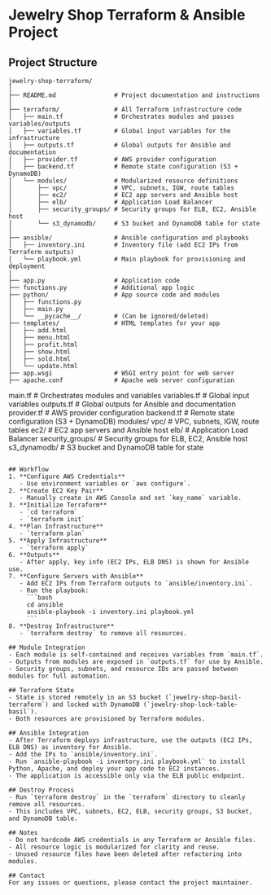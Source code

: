 # Jewelry Shop Terraform & Ansible Project


## Project Structure
```
jewelry-shop-terraform/
│
├── README.md                # Project documentation and instructions
│
├── terraform/               # All Terraform infrastructure code
│   ├── main.tf              # Orchestrates modules and passes variables/outputs
│   ├── variables.tf         # Global input variables for the infrastructure
│   ├── outputs.tf           # Global outputs for Ansible and documentation
│   ├── provider.tf          # AWS provider configuration
│   ├── backend.tf           # Remote state configuration (S3 + DynamoDB)
│   └── modules/             # Modularized resource definitions
│       ├── vpc/             # VPC, subnets, IGW, route tables
│       ├── ec2/             # EC2 app servers and Ansible host
│       ├── elb/             # Application Load Balancer
│       ├── security_groups/ # Security groups for ELB, EC2, Ansible host
│       └── s3_dynamodb/     # S3 bucket and DynamoDB table for state
│
├── ansible/                 # Ansible configuration and playbooks
│   ├── inventory.ini        # Inventory file (add EC2 IPs from Terraform outputs)
│   └── playbook.yml         # Main playbook for provisioning and deployment
│
├── app.py                   # Application code
├── functions.py             # Additional app logic
├── python/                  # App source code and modules
│   ├── functions.py
│   ├── main.py
│   └── __pycache__/         # (Can be ignored/deleted)
├── templates/               # HTML templates for your app
│   ├── add.html
│   ├── menu.html
│   ├── profit.html
│   ├── show.html
│   ├── sold.html
│   └── update.html
├── app.wsgi                 # WSGI entry point for web server
├── apache.conf              # Apache web server configuration
```
  main.tf            # Orchestrates modules and variables
  variables.tf       # Global input variables
  outputs.tf         # Global outputs for Ansible and documentation
  provider.tf        # AWS provider configuration
  backend.tf         # Remote state configuration (S3 + DynamoDB)
  modules/
    vpc/             # VPC, subnets, IGW, route tables
    ec2/             # EC2 app servers and Ansible host
    elb/             # Application Load Balancer
    security_groups/ # Security groups for ELB, EC2, Ansible host
    s3_dynamodb/     # S3 bucket and DynamoDB table for state
```

## Workflow
1. **Configure AWS Credentials**
   - Use environment variables or `aws configure`.
2. **Create EC2 Key Pair**
   - Manually create in AWS Console and set `key_name` variable.
3. **Initialize Terraform**
   - `cd terraform`
   - `terraform init`
4. **Plan Infrastructure**
   - `terraform plan`
5. **Apply Infrastructure**
   - `terraform apply`
6. **Outputs**
   - After apply, key info (EC2 IPs, ELB DNS) is shown for Ansible use.
7. **Configure Servers with Ansible**
   - Add EC2 IPs from Terraform outputs to `ansible/inventory.ini`.
   - Run the playbook:
     ```bash
     cd ansible
     ansible-playbook -i inventory.ini playbook.yml
     ```
8. **Destroy Infrastructure**
   - `terraform destroy` to remove all resources.

## Module Integration
- Each module is self-contained and receives variables from `main.tf`.
- Outputs from modules are exposed in `outputs.tf` for use by Ansible.
- Security groups, subnets, and resource IDs are passed between modules for full automation.

## Terraform State
- State is stored remotely in an S3 bucket (`jewelry-shop-basil-terraform`) and locked with DynamoDB (`jewelry-shop-lock-table-basil`).
- Both resources are provisioned by Terraform modules.

## Ansible Integration
- After Terraform deploys infrastructure, use the outputs (EC2 IPs, ELB DNS) as inventory for Ansible.
- Add the IPs to `ansible/inventory.ini`.
- Run `ansible-playbook -i inventory.ini playbook.yml` to install Python, Apache, and deploy your app code to EC2 instances.
- The application is accessible only via the ELB public endpoint.

## Destroy Process
- Run `terraform destroy` in the `terraform` directory to cleanly remove all resources.
- This includes VPC, subnets, EC2, ELB, security groups, S3 bucket, and DynamoDB table.

## Notes
- Do not hardcode AWS credentials in any Terraform or Ansible files.
- All resource logic is modularized for clarity and reuse.
- Unused resource files have been deleted after refactoring into modules.

## Contact
For any issues or questions, please contact the project maintainer.
